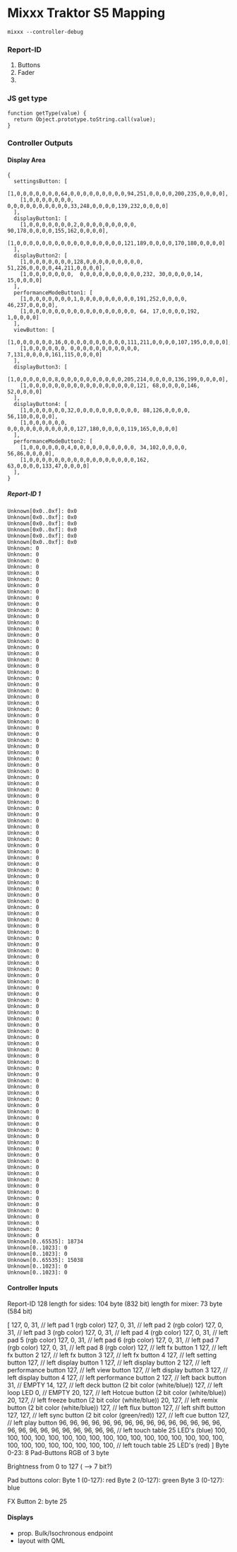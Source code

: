 # Mixxx Traktor S5 Mapping

`mixxx --controller-debug`

### Report-ID

1. Buttons
2. Fader
3.

### JS get type

```JS
function getType(value) {
  return Object.prototype.toString.call(value);
}
```

### Controller Outputs

#### Display Area

```JS
{
  settingsButton: [
    [1,0,0,0,0,0,0,0,64,0,0,0,0,0,0,0,0,0,94,251,0,0,0,0,200,235,0,0,0,0],
    [1,0,0,0,0,0,0,0, 0,0,0,0,0,0,0,0,0,0,33,248,0,0,0,0,139,232,0,0,0,0]
  ],
  displayButton1: [
    [1,0,0,0,0,0,0,0,2,0,0,0,0,0,0,0,0,0, 90,178,0,0,0,0,155,162,0,0,0,0],
    [1,0,0,0,0,0,0,0,0,0,0,0,0,0,0,0,0,0,121,189,0,0,0,0,170,180,0,0,0,0]
  ],
  displayButton2: [
    [1,0,0,0,0,0,0,0,128,0,0,0,0,0,0,0,0,0, 51,226,0,0,0,0,44,211,0,0,0,0],
    [1,0,0,0,0,0,0,0,  0,0,0,0,0,0,0,0,0,0,232, 30,0,0,0,0,14, 15,0,0,0,0]
  ],
  performanceModeButton1: [
    [1,0,0,0,0,0,0,0,1,0,0,0,0,0,0,0,0,0,191,252,0,0,0,0, 46,237,0,0,0,0],
    [1,0,0,0,0,0,0,0,0,0,0,0,0,0,0,0,0,0, 64, 17,0,0,0,0,192,  1,0,0,0,0]
  ],
  viewButton: [
    [1,0,0,0,0,0,0,16,0,0,0,0,0,0,0,0,0,0,111,211,0,0,0,0,107,195,0,0,0,0],
    [1,0,0,0,0,0,0, 0,0,0,0,0,0,0,0,0,0,0,  7,131,0,0,0,0,161,115,0,0,0,0]
  ],
  displayButton3: [
    [1,0,0,0,0,0,0,8,0,0,0,0,0,0,0,0,0,0,205,214,0,0,0,0,136,199,0,0,0,0],
    [1,0,0,0,0,0,0,0,0,0,0,0,0,0,0,0,0,0,121, 68,0,0,0,0,146, 52,0,0,0,0]
  ],
  displayButton4: [
    [1,0,0,0,0,0,0,32,0,0,0,0,0,0,0,0,0,0, 88,126,0,0,0,0, 56,110,0,0,0,0],
    [1,0,0,0,0,0,0, 0,0,0,0,0,0,0,0,0,0,0,127,180,0,0,0,0,119,165,0,0,0,0]
  ],
  performanceModeButton2: [
    [1,0,0,0,0,0,0,4,0,0,0,0,0,0,0,0,0,0, 34,102,0,0,0,0, 56,86,0,0,0,0],
    [1,0,0,0,0,0,0,0,0,0,0,0,0,0,0,0,0,0,162, 63,0,0,0,0,133,47,0,0,0,0]
  ],
}
```

##### Report-ID 1

```
Unknown[0x0..0xf]: 0x0
Unknown[0x0..0xf]: 0x0
Unknown[0x0..0xf]: 0x0
Unknown[0x0..0xf]: 0x0
Unknown[0x0..0xf]: 0x0
Unknown[0x0..0xf]: 0x0
Unknown: 0
Unknown: 0
Unknown: 0
Unknown: 0
Unknown: 0
Unknown: 0
Unknown: 0
Unknown: 0
Unknown: 0
Unknown: 0
Unknown: 0
Unknown: 0
Unknown: 0
Unknown: 0
Unknown: 0
Unknown: 0
Unknown: 0
Unknown: 0
Unknown: 0
Unknown: 0
Unknown: 0
Unknown: 0
Unknown: 0
Unknown: 0
Unknown: 0
Unknown: 0
Unknown: 0
Unknown: 0
Unknown: 0
Unknown: 0
Unknown: 0
Unknown: 0
Unknown: 0
Unknown: 0
Unknown: 0
Unknown: 0
Unknown: 0
Unknown: 0
Unknown: 0
Unknown: 0
Unknown: 0
Unknown: 0
Unknown: 0
Unknown: 0
Unknown: 0
Unknown: 0
Unknown: 0
Unknown: 0
Unknown: 0
Unknown: 0
Unknown: 0
Unknown: 0
Unknown: 0
Unknown: 0
Unknown: 0
Unknown: 0
Unknown: 0
Unknown: 0
Unknown: 0
Unknown: 0
Unknown: 0
Unknown: 0
Unknown: 0
Unknown: 0
Unknown: 0
Unknown: 0
Unknown: 0
Unknown: 0
Unknown: 0
Unknown: 0
Unknown: 0
Unknown: 0
Unknown: 0
Unknown: 0
Unknown: 0
Unknown: 0
Unknown: 0
Unknown: 0
Unknown: 0
Unknown: 0
Unknown: 0
Unknown: 0
Unknown: 0
Unknown: 0
Unknown: 0
Unknown: 0
Unknown: 0
Unknown: 0
Unknown: 0
Unknown: 0
Unknown: 0
Unknown: 0
Unknown: 0
Unknown: 0
Unknown: 0
Unknown: 0
Unknown: 0
Unknown: 0
Unknown: 0
Unknown: 0
Unknown: 0
Unknown: 0
Unknown: 0
Unknown: 0
Unknown: 0
Unknown: 0
Unknown: 0
Unknown: 0
Unknown: 0
Unknown: 0
Unknown: 0
Unknown: 0
Unknown[0..65535]: 18734
Unknown[0..1023]: 0
Unknown[0..1023]: 0
Unknown[0..65535]: 15038
Unknown[0..1023]: 0
Unknown[0..1023]: 0

```

#### Controller Inputs

Report-ID 128
length for sides: 104 byte (832 bit)
length for mixer: 73 byte (584 bit)

[
127,
0,
31, // left pad 1 (rgb color)
127,
0,
31, // left pad 2 (rgb color)
127,
0,
31, // left pad 3 (rgb color)
127,
0,
31, // left pad 4 (rgb color)
127,
0,
31, // left pad 5 (rgb color)
127,
0,
31, // left pad 6 (rgb color)
127,
0,
31, // left pad 7 (rgb color)
127,
0,
31, // left pad 8 (rgb color)
127, // left fx button 1
127, // left fx button 2
127, // left fx button 3
127, // left fx button 4
127, // left setting button
127, // left display button 1
127, // left display button 2
127, // left performance button
127, // left view button
127, // left display button 3
127, // left display button 4
127, // left performance button 2
127, // left back button
31, // EMPTY
14,
127, // left deck button (2 bit color (white/blue))
127, // left loop LED
0, // EMPTY
20,
127, // left Hotcue button (2 bit color (white/blue))
20,
127, // left freeze button (2 bit color (white/blue))
20,
127, // left remix button (2 bit color (white/blue))
127, // left flux button
127, // left shift button
127,
127, // left sync button (2 bit color (green/red))
127, // left cue button
127, // left play button
96,
96,
96,
96,
96,
96,
96,
96,
96,
96,
96,
96,
96,
96,
96,
96,
96,
96,
96,
96,
96,
96,
96,
96,
96, // left touch table 25 LED's (blue)
100,
100,
100,
100,
100,
100,
100,
100,
100,
100,
100,
100,
100,
100,
100,
100,
100,
100,
100,
100,
100,
100,
100,
100,
100, // left touch table 25 LED's (red)
]
Byte 0-23: 8 Pad-Buttons RGB of 3 byte

Brightness from 0 to 127 ( --> 7 bit?)

Pad buttons color:
Byte 1 (0-127): red
Byte 2 (0-127): green
Byte 3 (0-127): blue

FX Button 2: byte 25

#### Displays

- prop. Bulk/Isochronous endpoint
- layout with QML
